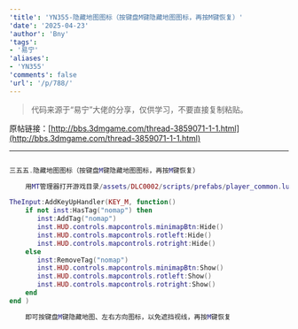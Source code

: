 ```yaml
---
'title': 'YN355-隐藏地图图标（按键盘M键隐藏地图图标，再按M键恢复）'
'date': '2025-04-23'
'author': 'Bny'
'tags':
- '易宁'
'aliases':
- 'YN355'
'comments': false
'url': '/p/788/'
---
```


> 代码来源于“易宁”大佬的分享，仅供学习，不要直接复制粘贴。

原帖链接：[http://bbs.3dmgame.com/thread-3859071-1-1.html](http://bbs.3dmgame.com/thread-3859071-1-1.html)

---

```lua  

三五五.隐藏地图图标（按键盘M键隐藏地图图标，再按M键恢复）

	用MT管理器打开游戏目录/assets/DLC0002/scripts/prefabs/player_common.lua文件，在inst:AddComponent("resurrectable")的下一行插入以下内容：

TheInput:AddKeyUpHandler(KEY_M, function()
	if not inst:HasTag("nomap") then
	   inst:AddTag("nomap")
	   inst.HUD.controls.mapcontrols.minimapBtn:Hide()
	   inst.HUD.controls.mapcontrols.rotleft:Hide()
	   inst.HUD.controls.mapcontrols.rotright:Hide()
	else
	   inst:RemoveTag("nomap")
	   inst.HUD.controls.mapcontrols.minimapBtn:Show()
	   inst.HUD.controls.mapcontrols.rotleft:Show()
	   inst.HUD.controls.mapcontrols.rotright:Show()
	end
end )

	即可按键盘M键隐藏地图、左右方向图标，以免遮挡视线，再按M键恢复

```  


